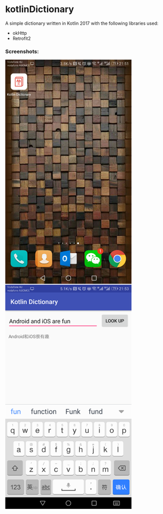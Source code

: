 # kotlinDictionary

A simple dictionary written in Kotlin 2017 with the following libraries used:

* okHttp
* Retrofit2

### Screenshots:

<img src="https://github.com/arkilis/kotlinDictionary/blob/master/image/screenshot1.jpeg" width="400" />
<img src="https://github.com/arkilis/kotlinDictionary/blob/master/image/screenshot2.png" width="400" />
